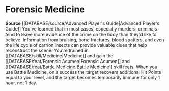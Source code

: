 ﻿---
id: '3'
name: Forensic Medicine
rarity: Common
rus_type_level: null
source: '[[DATABASE/source/Advanced Player''s Guide|Advanced Player''s Guide]]'
trait: null
type: Investigator Methodology

---
# Forensic Medicine

**Source** [[DATABASE/source/Advanced Player's Guide|Advanced Player's Guide]] 
You've learned that in most cases, especially murders, criminals tend to leave more evidence of the crime on the body than they'd like to believe. Information from bruising, bone fractures, blood spatters, and even the life cycle of carrion insects can provide valuable clues that help reconstruct the scene.
 You're trained in [[DATABASE/skill/Medicine|Medicine]] and gain the [[DATABASE/feat/Forensic Acumen|Forensic Acumen]] and [[DATABASE/feat/Battle Medicine|Battle Medicine]] skill feats. When you use Battle Medicine, on a success the target recovers additional Hit Points equal to your level, and the target becomes temporarily immune for only 1 hour, not 1 day.